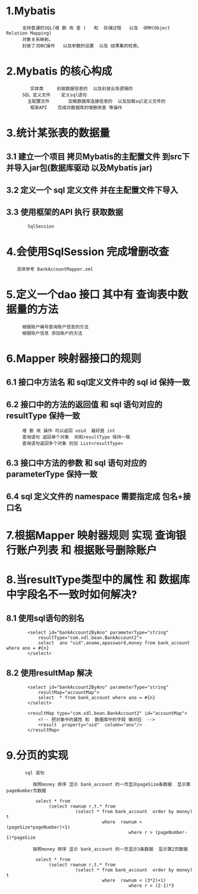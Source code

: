 # 1.Mybatis

          支持普通的SQL(增 删 改 查 )   和  存储过程   以及  ORM(Object Relation Mapping)
          对象关系映射。
          封装了JDBC操作   以及参数的设置  以及 结果集的检索。
  
# 2.Mybatis 的核心构成

             实体类     封装数据信息的  以及封装业务逻辑的
          SQL 定义文件    定义sql语句 
            主配置文件       加载数据库连接信息的  以及加载sql定义文件的
             框架API    完成对数据库的增删改查 等操作
     
# 3.统计某张表的数据量 
## 3.1 建立一个项目   拷贝Mybatis的主配置文件 到src下并导入jar包(数据库驱动 以及Mybatis jar)     
## 3.2 定义一个 sql 定义文件   并在主配置文件下导入
## 3.3 使用框架的API  执行 获取数据
  
            SqlSession
       
# 4.会使用SqlSession  完成增删改查

        具体参考 BankAccountMapper.xml
   
# 5.定义一个dao 接口  其中有 查询表中数据量的方法

          根据账户编号查询账户信息的方法 
          根据账户信息 添加账户的方法 
  
# 6.Mapper 映射器接口的规则
## 6.1 接口中方法名 和 sql定义文件中的 sql id 保持一致 
## 6.2 接口中的方法的返回值   和  sql 语句对应的 resultType 保持一致

          增 删 改 操作 可以返回 void  最好是 int
          查询语句 返回单个对象  则和resultType 保持一致
          查询语句返回多个对象 则加 List<resultType> 
      
## 6.3 接口中方法的参数  和 sql 语句对应的 parameterType 保持一致
## 6.4 sql 定义文件的 namespace  需要指定成  包名+接口名
# 7.根据Mapper 映射器规则 实现 查询银行账户列表 和  根据账号删除账户
  
# 8.当resultType类型中的属性 和  数据库中字段名不一致时如何解决?
## 8.1 使用sql语句的别名

            <select id="bankAccount2ByAno" parameterType="string" 
                resultType="com.xdl.bean.BankAccount2">
                select  ano "uid",aname,apassword,money from bank_account where ano = #{n} 
            </select>
    
## 8.2 使用resultMap 解决

            <select id="bankAccount2ByAno" parameterType="string" 
                resultMap="accountMap">
                select  * from bank_account where ano = #{n} 
            </select>
            
            <resultMap type="com.xdl.bean.BankAccount2" id="accountMap">
                <!-- 把对象中的属性 和  数据库中的字段 做对应  -->
                <result  property="uid"  column="ano"/>
            </resultMap>
    
# 9.分页的实现

           sql 语句
           
              按照money 排序 显示 bank_account 的一页显示pageSize条数据  显示第pageNumber页数据
              
               select * from  
                    (select rownum r,t.* from 
                              (select * from bank_account  order by money) t
                                        where  rownum < (pageSize*pageNumber)+1) 
                                                  where r > (pageNumber-1)*pageSize
               
              按照money 排序 显示 bank_account 的一页显示3条数据  显示第2页数据 
              
               select * from  
                    (select rownum r,t.* from 
                              (select * from bank_account  order by money) t
                                        where  rownum < (3*2)+1) 
                                                  where r > (2-1)*3
